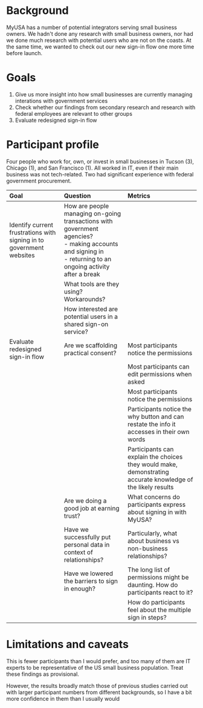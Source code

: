 # Background
MyUSA has a number of potential integrators serving small business owners. We hadn't done any research with small business owners, nor had we done much research with potential users who are not on the coasts. At the same time, we wanted to check out our new sign-in flow one more time before launch. 

# Goals

1. Give us more insight into how small businesses are currently managing interations with government services
2. Check whether our findings from secondary research and research with federal employees are relevant to other groups
3. Evaluate redesigned sign-in flow 

# Participant profile
Four people who work for, own, or invest in small businesses in Tucson (3), Chicago (1), and San Francisco (1). All worked in IT, even if their main business was not tech-related. Two had significant experience with federal government procurement. 


| Goal | Question | Metrics |
|:-----|:---------|:--------|
| Identify current frustrations with signing in to government websites | How are people managing on-going transactions with government agencies? <br/> - making accounts and signing in <br/>- returning to an ongoing activity after a break| |
| | What tools are they using? Workarounds?| |
| | How interested are potential users in a shared sign-on service? | |
|Evaluate redesigned sign-in flow| Are we scaffolding practical consent?|Most participants notice the permissions| 
| | |Most participants can edit permissions when asked|
| | |Most participants notice the permissions| 
| | |Participants notice the why button and can restate the info it accesses in their own words|
| | |Participants can explain the choices they would make, demonstrating accurate knowledge of the likely results|
| |Are we doing a good job at earning trust?|What concerns do participants express about signing in with MyUSA?|
| |Have we successfully put personal data in context of relationships?|Particularly, what about business vs non-business relationships?|
| |Have we lowered the barriers to sign in enough?|The long list of permissions might be daunting. How do participants react to it?|
| | |How do participants feel about the multiple sign in steps?|

# Limitations and caveats

This is fewer participants than I would prefer, and too many of them are IT experts to be representative of the US small business population. Treat these findings as provisional. 

However, the results broadly match those of previous studies carried out with larger participant numbers from different backgrounds, so I have a bit more confidence in them than I usually would 

